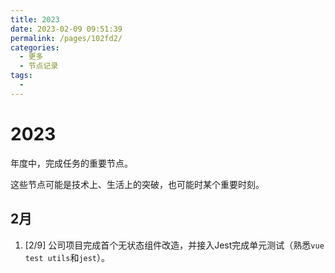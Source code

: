 ```yaml
---
title: 2023
date: 2023-02-09 09:51:39
permalink: /pages/102fd2/
categories:
  - 更多
  - 节点记录
tags:
  - 
---
```


# 2023

年度中，完成任务的重要节点。

这些节点可能是技术上、生活上的突破，也可能时某个重要时刻。

<!-- more -->

## 2月

1. [2/9] 公司项目完成首个无状态组件改造，并接入Jest完成单元测试（熟悉`vue test utils`和`jest`）。
